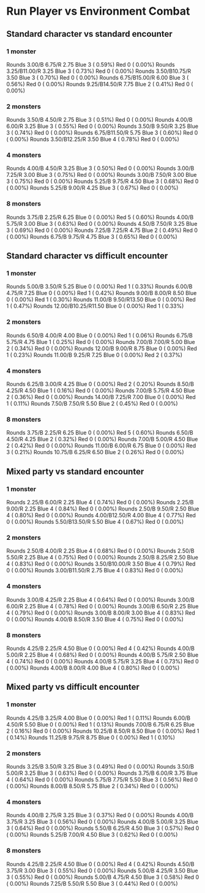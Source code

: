 # Run Player vs Environment Combat

## Standard character vs standard encounter

### 1 monster
Rounds  3.00/B 6.75/R 2.75 Blue 3 ( 0.59%) Red 0 ( 0.00%)
Rounds  3.25/B11.00/R 3.25 Blue 3 ( 0.73%) Red 0 ( 0.00%)
Rounds  3.50/B10.75/R 3.50 Blue 3 ( 0.70%) Red 0 ( 0.00%)
Rounds  6.75/B15.00/R 6.00 Blue 3 ( 0.56%) Red 0 ( 0.00%)
Rounds  9.25/B14.50/R 7.75 Blue 2 ( 0.41%) Red 0 ( 0.00%)

### 2 monsters
Rounds  3.50/B 4.50/R 2.75 Blue 3 ( 0.51%) Red 0 ( 0.00%)
Rounds  4.00/B 6.00/R 3.25 Blue 3 ( 0.55%) Red 0 ( 0.00%)
Rounds  3.50/B 9.50/R 3.25 Blue 3 ( 0.74%) Red 0 ( 0.00%)
Rounds  6.75/B11.50/R 5.75 Blue 3 ( 0.60%) Red 0 ( 0.00%)
Rounds  3.50/B12.25/R 3.50 Blue 4 ( 0.78%) Red 0 ( 0.00%)

### 4 monsters
Rounds  4.00/B 4.50/R 3.25 Blue 3 ( 0.50%) Red 0 ( 0.00%)
Rounds  3.00/B 7.25/R 3.00 Blue 3 ( 0.75%) Red 0 ( 0.00%)
Rounds  3.00/B 7.50/R 3.00 Blue 3 ( 0.75%) Red 0 ( 0.00%)
Rounds  5.25/B 9.75/R 4.50 Blue 3 ( 0.68%) Red 0 ( 0.00%)
Rounds  5.25/B 9.00/R 4.25 Blue 3 ( 0.67%) Red 0 ( 0.00%)

### 8 monsters
Rounds  3.75/B 2.25/R 6.25 Blue 0 ( 0.00%) Red 5 ( 0.60%)
Rounds  4.00/B 5.75/R 3.00 Blue 3 ( 0.63%) Red 0 ( 0.00%)
Rounds  4.50/B 7.50/R 3.25 Blue 3 ( 0.69%) Red 0 ( 0.00%)
Rounds  7.25/B 7.25/R 4.75 Blue 2 ( 0.49%) Red 0 ( 0.00%)
Rounds  6.75/B 9.75/R 4.75 Blue 3 ( 0.65%) Red 0 ( 0.00%)
            

## Standard character vs difficult encounter

### 1 monster
Rounds  5.00/B 3.50/R 5.25 Blue 0 ( 0.00%) Red 1 ( 0.33%)
Rounds  6.00/B 4.75/R 7.25 Blue 0 ( 0.00%) Red 1 ( 0.42%)
Rounds  9.00/B 8.00/R 8.50 Blue 0 ( 0.00%) Red 1 ( 0.30%)
Rounds 11.00/B 9.50/R13.50 Blue 0 ( 0.00%) Red 1 ( 0.47%)
Rounds 12.00/B10.25/R11.50 Blue 0 ( 0.00%) Red 1 ( 0.33%)

### 2 monsters
Rounds  6.50/B 4.00/R 4.00 Blue 0 ( 0.00%) Red 1 ( 0.06%)
Rounds  6.75/B 5.75/R 4.75 Blue 1 ( 0.25%) Red 0 ( 0.00%)
Rounds  7.00/B 7.00/R 5.00 Blue 2 ( 0.34%) Red 0 ( 0.00%)
Rounds 12.00/B 9.00/R 8.75 Blue 0 ( 0.00%) Red 1 ( 0.23%)
Rounds 11.00/B 9.25/R 7.25 Blue 0 ( 0.00%) Red 2 ( 0.37%)

### 4 monsters
Rounds  6.25/B 3.00/R 4.25 Blue 0 ( 0.00%) Red 2 ( 0.20%)
Rounds  8.50/B 4.25/R 4.50 Blue 1 ( 0.16%) Red 0 ( 0.00%)
Rounds  7.00/B 5.75/R 4.50 Blue 2 ( 0.36%) Red 0 ( 0.00%)
Rounds 14.00/B 7.25/R 7.00 Blue 0 ( 0.00%) Red 1 ( 0.11%)
Rounds  7.50/B 7.50/R 5.50 Blue 2 ( 0.45%) Red 0 ( 0.00%)

### 8 monsters
Rounds  3.75/B 2.25/R 6.25 Blue 0 ( 0.00%) Red 5 ( 0.60%)
Rounds  6.50/B 4.50/R 4.25 Blue 2 ( 0.32%) Red 0 ( 0.00%)
Rounds  7.00/B 5.00/R 4.50 Blue 2 ( 0.42%) Red 0 ( 0.00%)
Rounds 11.00/B 6.00/R 6.75 Blue 0 ( 0.00%) Red 3 ( 0.21%)
Rounds 10.75/B 6.25/R 6.50 Blue 2 ( 0.26%) Red 0 ( 0.00%)
            

## Mixed party vs standard encounter

### 1 monster
Rounds  2.25/B 6.00/R 2.25 Blue 4 ( 0.74%) Red 0 ( 0.00%)
Rounds  2.25/B 9.00/R 2.25 Blue 4 ( 0.84%) Red 0 ( 0.00%)
Rounds  2.50/B 9.50/R 2.50 Blue 4 ( 0.80%) Red 0 ( 0.00%)
Rounds  4.00/B12.50/R 4.00 Blue 4 ( 0.77%) Red 0 ( 0.00%)
Rounds  5.50/B13.50/R 5.50 Blue 4 ( 0.67%) Red 0 ( 0.00%)

### 2 monsters
Rounds  2.50/B 4.00/R 2.25 Blue 4 ( 0.68%) Red 0 ( 0.00%)
Rounds  2.50/B 5.50/R 2.25 Blue 4 ( 0.75%) Red 0 ( 0.00%)
Rounds  2.50/B 8.25/R 2.50 Blue 4 ( 0.83%) Red 0 ( 0.00%)
Rounds  3.50/B10.00/R 3.50 Blue 4 ( 0.79%) Red 0 ( 0.00%)
Rounds  3.00/B11.50/R 2.75 Blue 4 ( 0.83%) Red 0 ( 0.00%)

### 4 monsters
Rounds  3.00/B 4.25/R 2.25 Blue 4 ( 0.64%) Red 0 ( 0.00%)
Rounds  3.00/B 6.00/R 2.25 Blue 4 ( 0.78%) Red 0 ( 0.00%)
Rounds  3.00/B 6.50/R 2.25 Blue 4 ( 0.79%) Red 0 ( 0.00%)
Rounds  3.00/B 8.00/R 3.00 Blue 4 ( 0.83%) Red 0 ( 0.00%)
Rounds  4.00/B 8.50/R 3.50 Blue 4 ( 0.75%) Red 0 ( 0.00%)

### 8 monsters
Rounds  4.25/B 2.25/R 4.50 Blue 0 ( 0.00%) Red 4 ( 0.42%)
Rounds  4.00/B 5.00/R 2.25 Blue 4 ( 0.68%) Red 0 ( 0.00%)
Rounds  4.00/B 5.75/R 2.50 Blue 4 ( 0.74%) Red 0 ( 0.00%)
Rounds  4.00/B 5.75/R 3.25 Blue 4 ( 0.73%) Red 0 ( 0.00%)
Rounds  4.00/B 8.00/R 4.00 Blue 4 ( 0.80%) Red 0 ( 0.00%)
            

## Mixed party vs difficult encounter

### 1 monster
Rounds  4.25/B 3.25/R 4.00 Blue 0 ( 0.00%) Red 1 ( 0.11%)
Rounds  6.00/B 4.50/R 5.50 Blue 0 ( 0.00%) Red 1 ( 0.13%)
Rounds  7.00/B 6.75/R 6.25 Blue 2 ( 0.16%) Red 0 ( 0.00%)
Rounds 10.25/B 8.50/R 8.50 Blue 0 ( 0.00%) Red 1 ( 0.14%)
Rounds 11.25/B 9.75/R 8.75 Blue 0 ( 0.00%) Red 1 ( 0.10%)

### 2 monsters
Rounds  3.25/B 3.50/R 3.25 Blue 3 ( 0.49%) Red 0 ( 0.00%)
Rounds  3.50/B 5.00/R 3.25 Blue 3 ( 0.63%) Red 0 ( 0.00%)
Rounds  3.75/B 6.00/R 3.75 Blue 4 ( 0.64%) Red 0 ( 0.00%)
Rounds  5.75/B 7.75/R 5.50 Blue 3 ( 0.56%) Red 0 ( 0.00%)
Rounds  8.00/B 8.50/R 5.75 Blue 2 ( 0.34%) Red 0 ( 0.00%)

### 4 monsters
Rounds  4.00/B 2.75/R 3.25 Blue 3 ( 0.37%) Red 0 ( 0.00%)
Rounds  4.00/B 3.75/R 3.25 Blue 3 ( 0.56%) Red 0 ( 0.00%)
Rounds  4.00/B 5.00/R 3.25 Blue 3 ( 0.64%) Red 0 ( 0.00%)
Rounds  5.50/B 6.25/R 4.50 Blue 3 ( 0.57%) Red 0 ( 0.00%)
Rounds  5.25/B 7.00/R 4.50 Blue 3 ( 0.62%) Red 0 ( 0.00%)

### 8 monsters
Rounds  4.25/B 2.25/R 4.50 Blue 0 ( 0.00%) Red 4 ( 0.42%)
Rounds  4.50/B 3.75/R 3.00 Blue 3 ( 0.55%) Red 0 ( 0.00%)
Rounds  5.00/B 4.25/R 3.50 Blue 3 ( 0.55%) Red 0 ( 0.00%)
Rounds  5.00/B 4.75/R 4.50 Blue 3 ( 0.58%) Red 0 ( 0.00%)
Rounds  7.25/B 5.50/R 5.50 Blue 3 ( 0.44%) Red 0 ( 0.00%)
